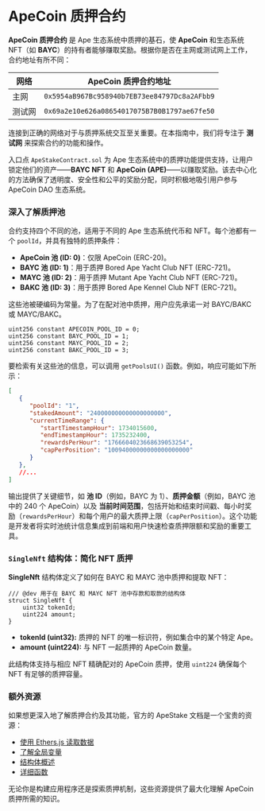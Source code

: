 # ApeCoin 质押合约

**ApeCoin 质押合约** 是 Ape 生态系统中质押的基石，使 **ApeCoin** 和生态系统 NFT（如 **BAYC**）的持有者能够赚取奖励。根据你是否在主网或测试网上工作，合约地址有所不同：

| **网络**   | **ApeCoin 质押合约地址**                                    |
|------------|-----------------------------------------------------------|
| 主网       | `0x5954aB967Bc958940b7EB73ee84797Dc8a2AFbb9`              |
| 测试网     | `0x69a2e10e626a08654017075B7B0B1797ae67fe50`              |

连接到正确的网络对于与质押系统交互至关重要。在本指南中，我们将专注于 **测试网** 来探索合约的功能和操作。

入口点 `ApeStakeContract.sol` 为 Ape 生态系统中的质押功能提供支持，让用户锁定他们的资产——**BAYC NFT** 和 **ApeCoin (APE)**——以赚取奖励。该去中心化的方法确保了透明度、安全性和公平的奖励分配，同时积极地吸引用户参与 ApeCoin DAO 生态系统。

### 深入了解质押池

合约支持四个不同的池，适用于不同的 Ape 生态系统代币和 NFT。每个池都有一个 `poolId`，并具有独特的质押条件：

- **ApeCoin 池 (ID: 0)**：仅限 ApeCoin (ERC-20)。
- **BAYC 池 (ID: 1)**：用于质押 Bored Ape Yacht Club NFT (ERC-721)。
- **MAYC 池 (ID: 2)**：用于质押 Mutant Ape Yacht Club NFT (ERC-721)。
- **BAKC 池 (ID: 3)**：用于质押 Bored Ape Kennel Club NFT (ERC-721)。

这些池被硬编码为常量。为了在配对池中质押，用户应先承诺一对 BAYC/BAKC 或 MAYC/BAKC。

```solidity
uint256 constant APECOIN_POOL_ID = 0;
uint256 constant BAYC_POOL_ID = 1;
uint256 constant MAYC_POOL_ID = 2;
uint256 constant BAKC_POOL_ID = 3;
```

要检索有关这些池的信息，可以调用 `getPoolsUI()` 函数。例如，响应可能如下所示：

```json
[
   {
      "poolId": "1",
      "stakedAmount": "240000000000000000000",
      "currentTimeRange": {
         "startTimestampHour": 1734015600,
         "endTimestampHour": 1735232400,
         "rewardsPerHour": "1766604023668639053254",
         "capPerPosition": "10094000000000000000000"
      }
   },
   //...
]
```

输出提供了关键细节，如 **池 ID**（例如，BAYC 为 1）、**质押金额**（例如，BAYC 池中的 240 个 ApeCoin）以及 **当前时间范围**，包括开始和结束时间戳、每小时奖励（`rewardsPerHour`）和每个用户的最大质押上限（`capPerPosition`）。这个功能是开发者将实时池统计信息集成到前端和用户快速检查质押限额和奖励的重要工具。

### `SingleNft` 结构体：简化 NFT 质押

**SingleNft** 结构体定义了如何在 BAYC 和 MAYC 池中质押和提取 NFT：

```solidity
/// @dev 用于在 BAYC 和 MAYC NFT 池中存款和取款的结构体
struct SingleNft {
    uint32 tokenId;
    uint224 amount;
}
```

- **tokenId (uint32):** 质押的 NFT 的唯一标识符，例如集合中的某个特定 Ape。
- **amount (uint224):** 与 NFT 一起质押的 ApeCoin 数量。

此结构体支持与相应 NFT 精确配对的 ApeCoin 质押，使用 `uint224` 确保每个 NFT 有足够的质押容量。

### 额外资源

如果想更深入地了解质押合约及其功能，官方的 ApeStake 文档是一个宝贵的资源：

- [使用 Ethers.js 读取数据](https://docs.apestake.io/#/Reading)
- [了解全局变量](https://docs.apestake.io/#/ApeCoinStaking?id=globals)
- [结构体概述](https://docs.apestake.io/#/ApeCoinStaking?id=structs)
- [详细函数](https://docs.apestake.io/#/ApeCoinStaking?id=functions)

无论你是构建应用程序还是探索质押机制，这些资源提供了最大化理解 ApeCoin 质押所需的知识。